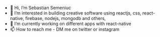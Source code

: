 - 👋 Hi, I’m Sebastian Semeniuc
- 👀 I’m interested in building creative software using reactjs, css, react-native, firebase, nodejs, mongodb and others,
- 🌱 I’m currently working on different apps with react-native
- 📫 How to reach me - DM me on twitter or instagram

<!---
sebi75/sebi75 is a ✨ special ✨ repository because its `README.md` (this file) appears on your GitHub profile.
You can click the Preview link to take a look at your changes.
--->
